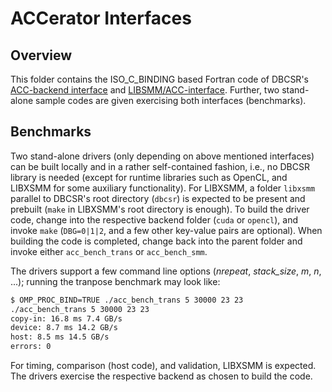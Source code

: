 # ACCerator Interfaces

## Overview

This folder contains the ISO_C_BINDING based Fortran code of DBCSR's [ACC-backend interface](https://github.com/cp2k/dbcsr/blob/develop/src/acc/acc.h) and [LIBSMM/ACC-interface](https://github.com/cp2k/dbcsr/blob/develop/src/acc/acc_libsmm.h). Further, two stand-alone sample codes are given exercising both interfaces (benchmarks).

## Benchmarks

Two stand-alone drivers (only depending on above mentioned interfaces) can be built locally and in a rather self-contained fashion, i.e., no DBCSR library is needed (except for runtime libraries such as OpenCL, and LIBXSMM for some auxiliary functionality). For LIBXSMM, a folder `libxsmm` parallel to DBCSR's root directory (`dbcsr`) is expected to be present and prebuilt (`make` in LIBXSMM's root directory is enough). To build the driver code, change into the respective backend folder (`cuda` or `opencl`), and invoke `make` (`DBG=0|1|2`, and a few other key-value pairs are optional). When building the code is completed, change back into the parent folder and invoke either `acc_bench_trans` or `acc_bench_smm`.

The drivers support a few command line options (_nrepeat_, _stack_size_, _m_, _n_, ...); running the tranpose benchmark may look like:

```bash
$ OMP_PROC_BIND=TRUE ./acc_bench_trans 5 30000 23 23
./acc_bench_trans 5 30000 23 23
copy-in: 16.8 ms 7.4 GB/s
device: 8.7 ms 14.2 GB/s
host: 8.5 ms 14.5 GB/s
errors: 0
```

For timing, comparison (host code), and validation, LIBXSMM is expected. The drivers exercise the respective backend as chosen to build the code.
